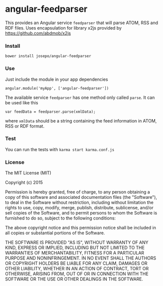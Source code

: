 angular-feedparser
==================
This provides an Angular service `feedparser` that will parse ATOM, RSS and RDF files.
Uses encapsulation for library x2js provided by https://github.com/abdmob/x2js

### Install

`bower install josepo/angular-feedparser`

### Use

Just include the module in your app dependencies

`angular.module('myApp', ['angular-feedparser'])`

The available service `feedparser` has one method only called `parse`. It
can be used like this

`var feedData = feedparser.parse(xmlData);`

where `xmlData` should be a string containing the feed information in ATOM,
RSS or RDF format.

### Test

You can run the tests with
`karma start karma.conf.js`

### License

The MIT License (MIT)

Copyright (c) 2015 

Permission is hereby granted, free of charge, to any person obtaining a copy
of this software and associated documentation files (the "Software"), to deal
in the Software without restriction, including without limitation the rights
to use, copy, modify, merge, publish, distribute, sublicense, and/or sell
copies of the Software, and to permit persons to whom the Software is
furnished to do so, subject to the following conditions:

The above copyright notice and this permission notice shall be included in all
copies or substantial portions of the Software.

THE SOFTWARE IS PROVIDED "AS IS", WITHOUT WARRANTY OF ANY KIND, EXPRESS OR
IMPLIED, INCLUDING BUT NOT LIMITED TO THE WARRANTIES OF MERCHANTABILITY,
FITNESS FOR A PARTICULAR PURPOSE AND NONINFRINGEMENT. IN NO EVENT SHALL THE
AUTHORS OR COPYRIGHT HOLDERS BE LIABLE FOR ANY CLAIM, DAMAGES OR OTHER
LIABILITY, WHETHER IN AN ACTION OF CONTRACT, TORT OR OTHERWISE, ARISING FROM,
OUT OF OR IN CONNECTION WITH THE SOFTWARE OR THE USE OR OTHER DEALINGS IN THE
SOFTWARE.

